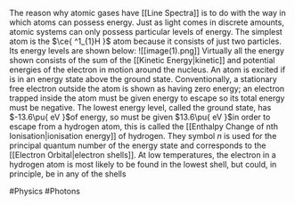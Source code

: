The reason why atomic gases have [[Line Spectra]] is to do with the way in which atoms can possess energy. Just as light comes in discrete amounts, atomic systems can only possess particular levels of energy. The simplest atom is the $\ce{ ^1_{1}H }$ atom because it consists of just two particles. Its energy levels are shown below:
![[image(1).png]]
Virtually all the energy shown consists of the sum of the [[Kinetic Energy|kinetic]] and potential energies of the electron in motion around the nucleus. An atom is excited if is in an energy state above the ground state. Conventionally, a stationary free electron outside the atom is shown as having zero energy; an electron trapped inside the atom must be given energy to escape so its total energy must be negative. The lowest energy level, called the ground state, has $-13.6\pu{ eV }$of energy, so must be given $13.6\pu{ eV }$in order to escape from a hydrogen atom, this is called the [[Enthalpy Change of nth Ionisation|ionisation energy]] of hydrogen. They symbol $n$ is used for the principal quantum number of the energy state and corresponds to the [[Electron Orbital|electron shells]]. At low temperatures, the electron in a hydrogen atom is most likely to be found in the lowest shell, but could, in principle, be in any of the shells

#Physics #Photons 